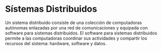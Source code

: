# Sístemas Distribuidos 

Un sistema distribuido consiste de una colección de computadoras autónomas enlazadas
por una red de comunicaciones y equipada con software para sistemas distribuidos. El software
para sistemas distribuidos permite a las computadoras coordinar sus actividades y compartir
los recursos del sistema: hardware, software y datos.
